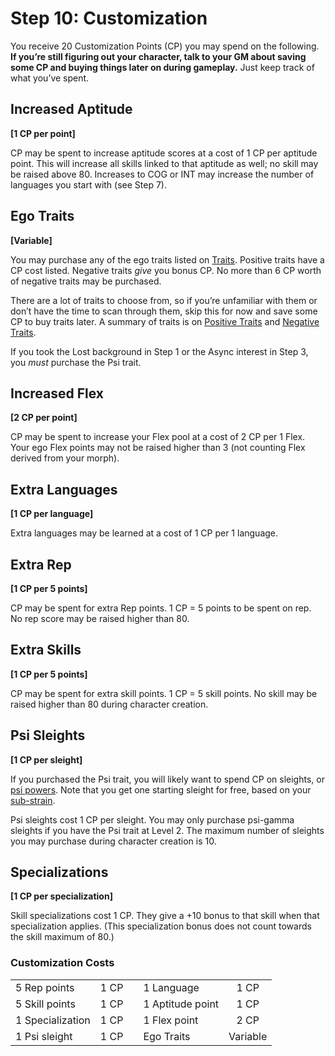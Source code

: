 # Step 10: Customization

You receive 20 Customization Points (CP) you may spend on the following. **If you’re still figuring out your character, talk to your GM about saving some CP and buying things later on during gameplay.** Just keep track of what you’ve spent.

## Increased Aptitude

**\[1&nbsp;CP per point\]**

CP may be spent to increase aptitude scores at a cost of 1&nbsp;CP per aptitude point. This will increase all skills linked to that aptitude as well; no skill may be raised above 80. Increases to COG or INT may increase the number of languages you start with (see Step 7).

## Ego Traits

**\[Variable\]**

You may purchase any of the ego traits listed on [Traits](../04/28-traits.md). Positive traits have a CP cost listed. Negative traits _give_ you bonus CP. No more than 6&nbsp;CP worth of negative traits may be purchased.

There are a lot of traits to choose from, so if you’re unfamiliar with them or don’t have the time to scan through them, skip this for now and save some CP to buy traits later. A summary of traits is on [Positive Traits](../04/28-traits.md#positive-traits) and [Negative Traits](../04/28-traits.md#negative-traits).

If you took the Lost background in Step 1 or the Async interest in Step 3, you _must_ purchase the Psi trait.

## Increased Flex

**\[2&nbsp;CP per point\]**

CP may be spent to increase your Flex pool at a cost of 2&nbsp;CP per 1 Flex. Your ego Flex points may not be raised higher than 3 (not counting Flex derived from your morph).

## Extra Languages

**\[1&nbsp;CP per language\]**

Extra languages may be learned at a cost of 1&nbsp;CP per 1 language.

## Extra Rep

**\[1&nbsp;CP per 5 points\]**

CP may be spent for extra Rep points. 1&nbsp;CP = 5 points to be spent on rep. No rep score may be raised higher than 80.

## Extra Skills

**\[1&nbsp;CP per 5 points\]**

CP may be spent for extra skill points. 1&nbsp;CP = 5 skill points. No skill may be raised higher than 80 during character creation.

## Psi Sleights

**\[1&nbsp;CP per sleight\]**

If you purchased the Psi trait, you will likely want to spend CP on sleights, or [psi powers](../14/06-psi-sleight-summaries.md). Note that you get one starting sleight for free, based on your [sub-strain](../14/02-watts-macleod-sub-strains.md).

Psi sleights cost 1&nbsp;CP per sleight. You may only purchase psi-gamma sleights if you have the Psi trait at Level 2. The maximum number of sleights you may purchase during character creation is 10.

## Specializations

**\[1&nbsp;CP per specialization\]**

Skill specializations cost 1&nbsp;CP. They give a +10 bonus to that skill when that specialization applies. (This specialization bonus does not count towards the skill maximum of 80.)

<!-- CLEANED blockquote class="table" -->

### Customization Costs

|                  |           |     |                  |           |
| :--------------- | :-------: | :-: | :--------------- | :-------: |
| 5 Rep points     | 1&nbsp;CP |     | 1 Language       | 1&nbsp;CP |
| 5 Skill points   | 1&nbsp;CP |     | 1 Aptitude point | 1&nbsp;CP |
| 1 Specialization | 1&nbsp;CP |     | 1 Flex point     | 2&nbsp;CP |
| 1 Psi sleight    | 1&nbsp;CP |     | Ego Traits       | Variable  |

<!-- CLEANED /blockquote -->
